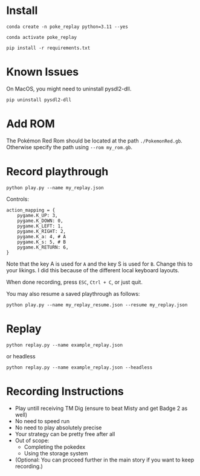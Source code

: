 # Install

`conda create -n poke_replay python=3.11 --yes`

`conda activate poke_replay`

`pip install -r requirements.txt`

# Known Issues

On MacOS, you might need to uninstall pysdl2-dll.

`pip uninstall pysdl2-dll`

# Add ROM

The Pokémon Red Rom should be located at the path `./PokemonRed.gb`. Otherwise specify the path using `--rom my_rom.gb`.

# Record playthrough

`python play.py --name my_replay.json`

Controls:

```
action_mapping = {
    pygame.K_UP: 3,
    pygame.K_DOWN: 0,
    pygame.K_LEFT: 1,
    pygame.K_RIGHT: 2,
    pygame.K_a: 4, # A
    pygame.K_s: 5, # B
    pygame.K_RETURN: 6,
}
```

Note that the key A is used for `A` and the key S is used for `B`. Change this to your likings. I did this because of the different local keyboard layouts.

When done recording, press `ESC`, `Ctrl + C`, or just quit.

You may also resume a saved playthrough as follows:

`python play.py --name my_replay_resume.json --resume my_replay.json`

# Replay

`python replay.py --name example_replay.json`

or headless

`python replay.py --name example_replay.json --headless`

# Recording Instructions

- Play untill receiving TM Dig (ensure to beat Misty and get Badge 2 as well)
- No need to speed run
- No need to play absolutely precise
- Your strategy can be pretty free after all
- Out of scope:
    - Completing the pokedex
    - Using the storage system
- (Optional: You can proceed further in the main story if you want to keep recording.) 
